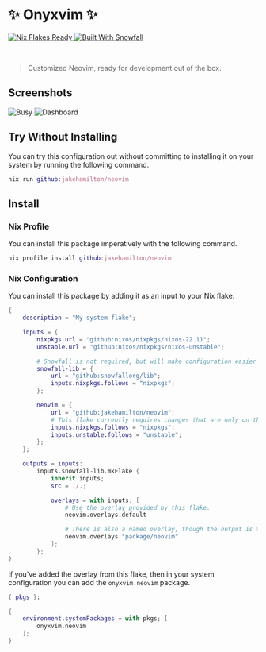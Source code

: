 # ✨ Onyxvim ✨

<a href="https://nixos.wiki/wiki/Flakes" target="_blank">
	<img alt="Nix Flakes Ready" src="https://img.shields.io/static/v1?logo=nixos&logoColor=d8dee9&label=Nix%20Flakes&labelColor=5e81ac&message=Ready&color=d8dee9&style=for-the-badge">
</a>
<a href="https://github.com/snowfallorg/lib" target="_blank">
	<img alt="Built With Snowfall" src="https://img.shields.io/static/v1?logoColor=d8dee9&label=Built%20With&labelColor=5e81ac&message=Snowfall&color=d8dee9&style=for-the-badge">
</a>

<p>
<!--
	This paragraph is not empty, it contains an em space (UTF-8 8195) on the next line in order
	to create a gap in the page.
-->
  
</p>

> Customized Neovim, ready for development out of the box.

## Screenshots

![Busy](https://github.com/jakehamilton/neovim/assets/7005773/cc318a24-51aa-4412-9cfa-610ab9cc8991)
![Dashboard](https://github.com/jakehamilton/neovim/assets/7005773/27c3a3c4-acf0-4a89-be1e-4f642144348a)

## Try Without Installing

You can try this configuration out without committing to installing it on your system by running
the following command.

```nix
nix run github:jakehamilton/neovim
```

## Install

### Nix Profile

You can install this package imperatively with the following command.

```nix
nix profile install github:jakehamilton/neovim
```

### Nix Configuration

You can install this package by adding it as an input to your Nix flake.

```nix
{
	description = "My system flake";

	inputs = {
		nixpkgs.url = "github:nixos/nixpkgs/nixos-22.11";
		unstable.url = "github:nixos/nixpkgs/nixos-unstable";

		# Snowfall is not required, but will make configuration easier for you.
		snowfall-lib = {
			url = "github:snowfallorg/lib";
			inputs.nixpkgs.follows = "nixpkgs";
		};

		neovim = {
			url = "github:jakehamilton/neovim";
			# This flake currently requires changes that are only on the Unstable channel.
			inputs.nixpkgs.follows = "nixpkgs";
			inputs.unstable.follows = "unstable";
		};
	};

	outputs = inputs:
		inputs.snowfall-lib.mkFlake {
			inherit inputs;
			src = ./.;

			overlays = with inputs; [
				# Use the overlay provided by this flake.
				neovim.overlays.default

				# There is also a named overlay, though the output is the same.
				neovim.overlays."package/neovim"
			];
		};
}
```

If you've added the overlay from this flake, then in your system configuration
you can add the `onyxvim.neovim` package.

```nix
{ pkgs }:

{
	environment.systemPackages = with pkgs; [
		onyxvim.neovim
	];
}
```
